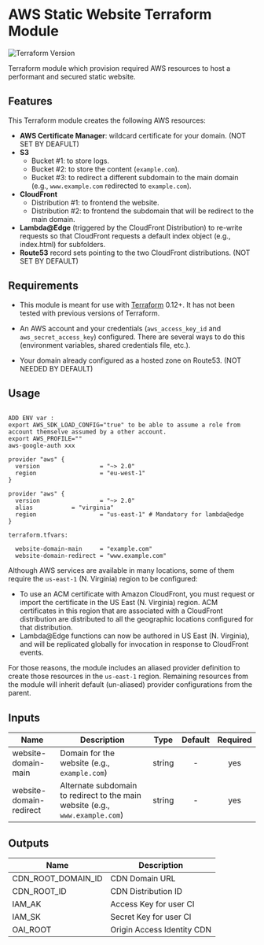 # AWS Static Website Terraform Module

![Terraform Version](https://img.shields.io/badge/tf-%3E%3D0.12.0-blue.svg)

Terraform module which provision required AWS resources to host a performant and secured static website.

## Features

This Terraform module creates the following AWS resources:

* **AWS Certificate Manager**: wildcard certificate for your domain. (NOT SET BY DEAFULT)
* **S3**
  * Bucket #1: to store logs.
  * Bucket #2: to store the content (`example.com`).
  * Bucket #3: to redirect a different subdomain to the main domain (e.g., `www.example.com` redirected to `example.com`).
* **CloudFront**
  * Distribution #1: to frontend the website.
  * Distribution #2: to frontend the subdomain that will be redirect to the main domain.
* **Lambda@Edge** (triggered by the CloudFront Distribution) to re-write requests so that CloudFront requests a default index object (e.g., index.html) for subfolders.
* **Route53** record sets pointing to the two CloudFront distributions. (NOT SET BY DEFAULT)

## Requirements

* This module is meant for use with [Terraform](https://www.terraform.io/downloads.html) 0.12+. It has not been tested with previous versions of Terraform.
* An AWS account and your credentials (`aws_access_key_id` and `aws_secret_access_key`) configured. There are several ways to do this (environment variables, shared credentials file, etc.).

* Your domain already configured as a hosted zone on Route53. (NOT NEEDED BY DEFAULT)

## Usage

```HCL

ADD ENV var : 
export AWS_SDK_LOAD_CONFIG="true" to be able to assume a role from account themselve assumed by a other account.
export AWS_PROFILE=""
aws-google-auth xxx

provider "aws" {
  version                 = "~> 2.0"
  region                  = "eu-west-1"
}

provider "aws" {
  version                 = "~> 2.0"
  alias 		  = "virginia"
  region                  = "us-east-1" # Mandatory for lambda@edge
}

terraform.tfvars:

  website-domain-main     = "example.com"
  website-domain-redirect = "www.example.com"

```

Although AWS services are available in many locations, some of them require the `us-east-1` (N. Virginia) region to be configured:

* To use an ACM certificate with Amazon CloudFront, you must request or import the certificate in the US East (N. Virginia) region. ACM certificates in this region that are associated with a CloudFront distribution are distributed to all the geographic locations configured for that distribution.
* Lambda@Edge functions can now be authored in US East (N. Virginia), and will be replicated globally for invocation in response to CloudFront events.

For those reasons, the module includes an aliased provider definition to create those resources in the `us-east-1` region. Remaining resources from the module will inherit default (un-aliased) provider configurations from the parent.

## Inputs

| Name | Description | Type | Default | Required |
|------|-------------|:----:|:-------:|:--------:|
| website-domain-main | Domain for the website (e.g., `example.com`) | string | - | yes |
| website-domain-redirect | Alternate subdomain to redirect to the main website (e.g., `www.example.com`) | string | - | yes |

## Outputs

| Name | Description |
|------|-------------|
|CDN_ROOT_DOMAIN_ID | CDN Domain URL |
|CDN_ROOT_ID | CDN Distribution ID |
|IAM_AK | Access Key for user CI |
|IAM_SK | Secret Key for user CI |
|OAI_ROOT | Origin Access Identity CDN |
